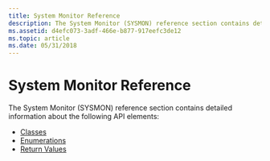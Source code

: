 ```yaml
---
title: System Monitor Reference
description: The System Monitor (SYSMON) reference section contains detailed information about the following API elements ClassesEnumerationsReturn Values
ms.assetid: d4efc073-3adf-466e-b877-917eefc3de12
ms.topic: article
ms.date: 05/31/2018
---
```


# System Monitor Reference

The System Monitor (SYSMON) reference section contains detailed information about the following API elements:

-   [Classes](sysmon-classes.md)
-   [Enumerations](sysmon-enumerations.md)
-   [Return Values](sysmon-return-values.md)

 

 




